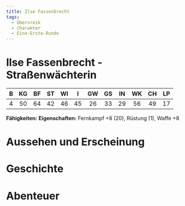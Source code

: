 ```yaml
---
title: Ilse Fassenbrecht
tags:
  - Übersreik
  - Charakter
  - Eine-Erste-Runde
---
```


# Ilse Fassenbrecht - Straßenwächterin

|   B   |  KG   |  BF   |  ST   |  WI   |   I   |  GW   |  GS   |  IN   |  WK   |  CH   |  LP   |
| :---: | :---: | :---: | :---: | :---: | :---: | :---: | :---: | :---: | :---: | :---: | :---: |
|   4   |  50   |  64   |  42   |  46   |  45   |  26   |  33   |  29   |  56   |  49   |  17   |

**Fähigkeiten:** 
**Eigenschaften:** Fernkampf +8 (20), Rüstung (1), Waffe +8

# Aussehen und Erscheinung

# Geschichte

# Abenteuer
